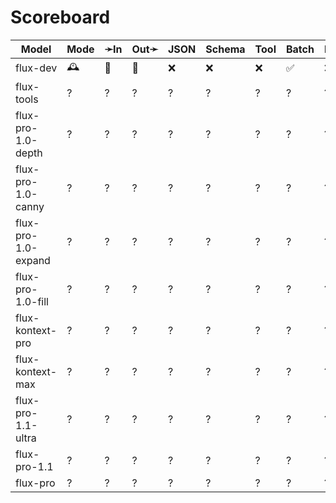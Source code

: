 # Scoreboard

| Model               | Mode | ➛In   | Out➛   | JSON | Schema | Tool | Batch | File | Cite | Text | Probs | Limits | Usage | Finish |
| ------------------- | ---- | ----- | ------ | ---- | ------ | ---- | ----- | ---- | ---- | ---- | ----- | ------ | ----- | ------ |
| flux-dev            | 🕰️   | 💬    | 📸     | ❌   | ❌     | ❌   | ✅    | ❌   | ❌   | 🌱   | ❌    | ✅     | ❌    | ✅     |
| flux-tools          | ?    | ?     | ?      | ?    | ?      | ?    | ?     | ?    | ?    | ?    | ?     | ?      | ?     | ?      |
| flux-pro-1.0-depth  | ?    | ?     | ?      | ?    | ?      | ?    | ?     | ?    | ?    | ?    | ?     | ?      | ?     | ?      |
| flux-pro-1.0-canny  | ?    | ?     | ?      | ?    | ?      | ?    | ?     | ?    | ?    | ?    | ?     | ?      | ?     | ?      |
| flux-pro-1.0-expand | ?    | ?     | ?      | ?    | ?      | ?    | ?     | ?    | ?    | ?    | ?     | ?      | ?     | ?      |
| flux-pro-1.0-fill   | ?    | ?     | ?      | ?    | ?      | ?    | ?     | ?    | ?    | ?    | ?     | ?      | ?     | ?      |
| flux-kontext-pro    | ?    | ?     | ?      | ?    | ?      | ?    | ?     | ?    | ?    | ?    | ?     | ?      | ?     | ?      |
| flux-kontext-max    | ?    | ?     | ?      | ?    | ?      | ?    | ?     | ?    | ?    | ?    | ?     | ?      | ?     | ?      |
| flux-pro-1.1-ultra  | ?    | ?     | ?      | ?    | ?      | ?    | ?     | ?    | ?    | ?    | ?     | ?      | ?     | ?      |
| flux-pro-1.1        | ?    | ?     | ?      | ?    | ?      | ?    | ?     | ?    | ?    | ?    | ?     | ?      | ?     | ?      |
| flux-pro            | ?    | ?     | ?      | ?    | ?      | ?    | ?     | ?    | ?    | ?    | ?     | ?      | ?     | ?      |
